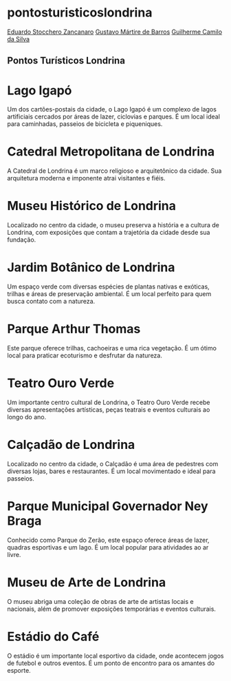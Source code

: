 # pontosturisticoslondrina

[Eduardo Stocchero Zancanaro](https://github.com/zaaanca/pontosturisticoslondrina)
[Gustavo Mártire de Barros](https://github.com/GustavoMartire/pontosturisticoslondrina)
[Guilherme Camilo da Silva](https://github.com/gcamil0/pontos-turisticos-londrina)


Pontos Turísticos Londrina
-----------------------------------------------------------------------------------------------------------

# Lago Igapó

Um dos cartões-postais da cidade, o Lago Igapó é um complexo de lagos artificiais cercados por áreas de lazer, ciclovias e parques. É um local ideal para caminhadas, passeios de bicicleta e piqueniques.

# Catedral Metropolitana de Londrina

A Catedral de Londrina é um marco religioso e arquitetônico da cidade. Sua arquitetura moderna e imponente atrai visitantes e fiéis.

# Museu Histórico de Londrina

Localizado no centro da cidade, o museu preserva a história e a cultura de Londrina, com exposições que contam a trajetória da cidade desde sua fundação.

# Jardim Botânico de Londrina

Um espaço verde com diversas espécies de plantas nativas e exóticas, trilhas e áreas de preservação ambiental. É um local perfeito para quem busca contato com a natureza.

# Parque Arthur Thomas

Este parque oferece trilhas, cachoeiras e uma rica vegetação. É um ótimo local para praticar ecoturismo e desfrutar da natureza.

# Teatro Ouro Verde

Um importante centro cultural de Londrina, o Teatro Ouro Verde recebe diversas apresentações artísticas, peças teatrais e eventos culturais ao longo do ano.

# Calçadão de Londrina  

Localizado no centro da cidade, o Calçadão é uma área de pedestres com diversas lojas, bares e restaurantes. É um local movimentado e ideal para passeios.

# Parque Municipal Governador Ney Braga

Conhecido como Parque do Zerão, este espaço oferece áreas de lazer, quadras esportivas e um lago. É um local popular para atividades ao ar livre.

# Museu de Arte de Londrina

O museu abriga uma coleção de obras de arte de artistas locais e nacionais, além de promover exposições temporárias e eventos culturais.

# Estádio do Café

O estádio é um importante local esportivo da cidade, onde acontecem jogos de futebol e outros eventos. É um ponto de encontro para os amantes do esporte.
